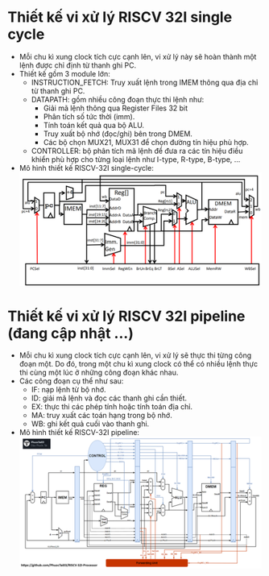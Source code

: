 # Thiết kế vi xử lý RISCV 32I single cycle
- Mỗi chu kì xung clock tích cực cạnh lên, vi xử lý này sẽ hoàn thành một lệnh được chỉ định từ thanh ghi PC.
- Thiết kế gồm 3 module lớn:
    - INSTRUCTION_FETCH: Truy xuất lệnh trong IMEM thông qua địa chỉ từ thanh ghi PC.
    - DATAPATH: gồm nhiều công đoạn thực thi lệnh như:
        - Giải mã lệnh thông qua Register Files 32 bit
        - Phân tích số tức thời (imm).
        - Tính toán kết quả qua bộ ALU.
        - Truy xuất bộ nhớ (đọc/ghi) bên trong DMEM.
        - Các bộ chọn MUX21, MUX31 để chọn đường tín hiệu phù hợp.
    - CONTROLLER: bộ phân tích mã lệnh để đưa ra các tín hiệu điều khiển phù hợp cho từng loại lệnh như I-type, R-type, B-type, ...
- Mô hình thiết kế RISCV-32I single-cycle:
![github](https://github.com/PhuocTai03/RISCV-32I-Processor/blob/main/media/singleCycle.png)
# Thiết kế vi xử lý RISCV 32I pipeline (đang cập nhật ...)
- Mỗi chu kì xung clock tích cực cạnh lên, vi xử lý sẽ thực thi từng công đoạn một. Do đó, trong một chu kì xung clock có thể có nhiều lệnh thực thi cùng một lúc ở những công đoạn khác nhau.
- Các công đoạn cụ thể như sau:
    - IF: nạp lệnh từ bộ nhớ.
    - ID: giải mã lệnh và đọc các thanh ghi cần thiết.
    - EX: thực thi các phép tính hoặc tính toán địa chỉ.
    - MA: truy xuất các toán hạng trong bộ nhớ.
    - WB: ghi kết quả cuối vào thanh ghi.
- Mô hình thiết kế RISCV-32I pipeline:
![github](https://github.com/PhuocTai03/RISCV-32I-Processor/blob/main/media/pipeline.png)



